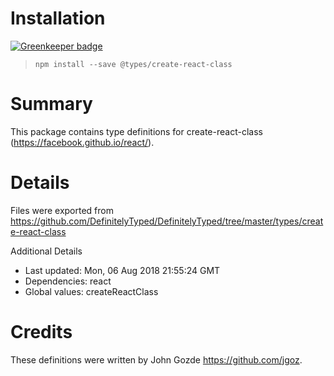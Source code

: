 # Installation

[![Greenkeeper badge](https://badges.greenkeeper.io/calebmer/types-create-react-class.svg)](https://greenkeeper.io/)

> `npm install --save @types/create-react-class`

# Summary
This package contains type definitions for create-react-class (https://facebook.github.io/react/).

# Details
Files were exported from https://github.com/DefinitelyTyped/DefinitelyTyped/tree/master/types/create-react-class

Additional Details
 * Last updated: Mon, 06 Aug 2018 21:55:24 GMT
 * Dependencies: react
 * Global values: createReactClass

# Credits
These definitions were written by John Gozde <https://github.com/jgoz>.
